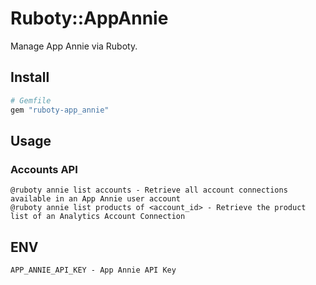 # Ruboty::AppAnnie

Manage App Annie via Ruboty.

## Install

```ruby
# Gemfile
gem "ruboty-app_annie"
```

## Usage

### Accounts API

```
@ruboty annie list accounts - Retrieve all account connections available in an App Annie user account
@ruboty annie list products of <account_id> - Retrieve the product list of an Analytics Account Connection
```

## ENV

```
APP_ANNIE_API_KEY - App Annie API Key
```
